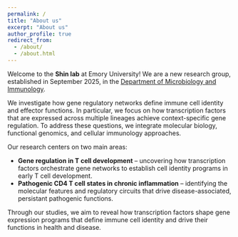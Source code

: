```yaml
---
permalink: /
title: "About us"
excerpt: "About us"
author_profile: true
redirect_from:
  - /about/
  - /about.html
---
```


Welcome to the **Shin lab** at Emory University!  We are a new research group, established in September 2025, in the [Department of Microbiology and Immunology](https://med.emory.edu/departments/microbiology-immunology/index.html).

We investigate how gene regulatory networks define immune cell identity and effector functions.  In particular, we focus on how transcription factors that are expressed across multiple lineages achieve context-specific gene regulation.  To address these questions, we integrate molecular biology, functional genomics, and cellular immunology approaches.

Our research centers on two main areas:
* **Gene regulation in T cell development** – uncovering how transcription factors orchestrate gene networks to establish cell identity programs in early T cell development.
* **Pathogenic CD4 T cell states in chronic inflammation** – identifying the molecular features and regulatory circuits that drive disease-associated, persistant pathogenic functions.

Through our studies, we aim to reveal how transcription factors shape gene expression programs that define immune cell identity and drive their functions in health and disease.
